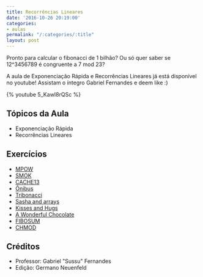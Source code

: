 ```yaml
---
title: Recorrências Lineares
date: '2016-10-26 20:19:00'
categories:
- aulas
permalink: "/:categories/:title"
layout: post
---
```

Pronto para calcular o fibonacci de 1 bilhão? Ou só quer saber se 12^3456789 é congruente a 7 mod 23?

A aula de Exponenciação Rápida e Recorrências Lineares já está disponível no youtube! Assistam o íntegro Gabriel Fernandes e deem like :)

{% youtube 5_KawI8rQSc %} 

## Tópicos da Aula
- Exponenciação Rápida
- Recorrências Lineares

## Exercícios
- [MPOW](http://www.spoj.com/problems/MPOW/)
- [SMOK](http://codeforces.com/gym/101081/problem/G)
- [CACHE13](http://br.spoj.com/problems/CACHE13/)
- [Ônibus](https://www.urionlinejudge.com.br/judge/pt/problems/view/1474)
- [Tribonacci](https://uva.onlinejudge.org/index.php?option=onlinejudge&page=show_problem&problem=3914)
- [Sasha and arrays](http://codeforces.com/problemset/problem/718/C)
- [Kisses and Hugs](https://www.codechef.com/problems/CKISSHUG)
- [A Wonderful Chocolate](http://www.codechef.com/problems/CBARS)
- [FIBOSUM](http://www.spoj.com/problems/FIBOSUM/)
- [CHMOD](https://www.codechef.com/problems/CHMOD)

## Créditos
- Professor: Gabriel "Sussu" Fernandes
- Edição: Germano Neuenfeld
